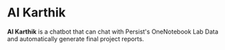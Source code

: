# AI Karthik
**AI Karthik** is a chatbot that can chat with Persist's OneNotebook Lab Data and automatically generate final project reports.
